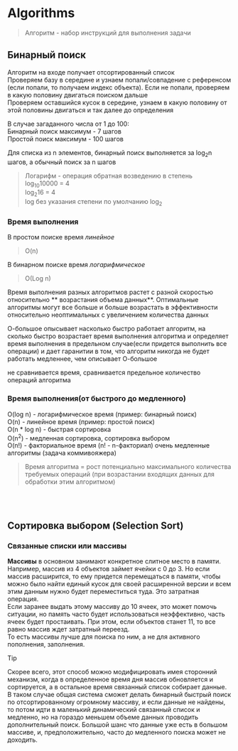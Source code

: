 # Algorithms<br/>
> Алгоритм - набор инструкций для выполнения задачи

## Бинарный поиск<br/>
Алгоритм на входе получает отсортированный список<br/>
Проверяем базу в середине и узнаем попали/совпадение с референсом (если попали, то получаем индекс объекта). Если не попали, проверяем в какую половину двигаться поиском дальше<br/>
Проверяем оставшийся кусок в середине, узнаем в какую половину от этой половины двигаться и так далее до определения<br/>

В случае загаданного числа от 1 до 100:<br/>
Бинарный поиск максимум - 7 шагов<br/>
Простой поиск максимум - 100 шагов<br/>

Для списка из n элементов, бинарный поиск выполняется за log<sub>2</sub>n шагов, а обычный поиск за n шагов<br/>

> Логарифм - операция обратная возведению в степень<br/>
> log<sub>10</sub>10000 = 4<br/>
> log<sub>2</sub>16 = 4<br/>
> log без указания степени по умолчанию log<sub>2</sub><br/>

### Время выполнения<br/>
В простом поиске время *линейное*<br/>
> O(n)<br/>

В бинарном поиске время *логарифмическое*<br/>
> O(Log n)<br/>

Время выполнения разных алгоритмов растет с разной скоростью относительно ** возрастания объема данных**. Оптимальные алгоритмы могут все больше и больше возрастать в эффективности относительно неоптимальных с увеличением количества данных<br/>

О-большое опысывает насколько быстро работает алгоритм, на сколько быстро возрастает время выполнения алгоритма и определяет время выполнения в предельном случае(если придется выполнить все операции) и дает гаранитии в том, что алгоритм никогда не будет работать медленнее, чем описывает О-большое<br/>

не сравнивается время, сравнивается предельное количество операций алгоритма<br/>

### Время выполнения(от быстрого до медленного)<br/>
O(log n) - логарифмическое время (пример: бинарный поиск)<br/>
O(n) - линейное время (пример: простой поиск)<br/>
O(n * log n) - быстрая сортировка<br/>
O(n<sup>2</sup>) - медленная сортировка, сортировка выбором<br/>
O(n!) - факториальное время (n! - n-факториал) очень медленные алгоритмы (задача коммивояжера)<br/>

> Время алгоритма = рост потенциально максимального количества требуемых операций (при возрастании входящих данных для обработки этим алгоритмом)
<br/>
<br/>

## Сортировка выбором (Selection Sort)
### Связанные списки или массивы
**Массивы** в основном занимают конкретное слитное место в памяти. Например, массив из 4 объектов займет ячейки с 0 до 3. Но если массив расширится, то ему придется перемещаться в памяти, чтобы можно было найти единый кусок для своей расширенной версии и всем этим данным нужно будет переместиться туда. Это затратная операция.  
Если заранее выдать этому массиву до 10 ячеек, это может помочь ситуации, но память часто будет использоваться неэффективно, часть ячеек будет простаивать. При этом, если объектов станет 11, то все равно массив ждет затратный переезд.  
То есть массивы лучше для поиска по ним, а не для активного пополнения, заполнения. 

> [!TIP]
>Скорее всего, этот способ можно модифицировать имея сторонний механизм, когда в определенное время дня массив обновляется и сортируется, а в остальное время связанный список собирает данные.
>В таком случае общая система сможет делать бинарный быстрый поиск по отсортированному огромному массиву, и если данные не найдены, то потом идти в маленький динамический связанный список и медленно, но на гораздо меньшем объеме данных проводить дополнительный поиск. Большой шанс что данные уже есть в большом массиве, и, предположительно, часто до медленного поиска может не доходить.